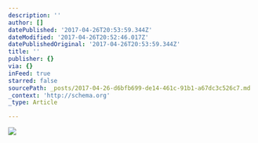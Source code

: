 ```yaml
---
description: ''
author: []
datePublished: '2017-04-26T20:53:59.344Z'
dateModified: '2017-04-26T20:52:46.017Z'
datePublishedOriginal: '2017-04-26T20:53:59.344Z'
title: ''
publisher: {}
via: {}
inFeed: true
starred: false
sourcePath: _posts/2017-04-26-d6bfb699-de14-461c-91b1-a67dc3c526c7.md
_context: 'http://schema.org'
_type: Article

---
```

![](https://the-grid-user-content.s3-us-west-2.amazonaws.com/1eff4f46-cb1f-449d-b579-a7d6d85a74e6.jpg)